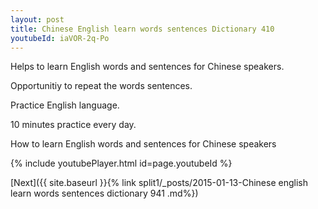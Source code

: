 ```yaml
---
layout: post
title: Chinese English learn words sentences Dictionary 410 
youtubeId: iaVOR-2q-Po
---
```

 
 
Helps to learn English words and sentences for Chinese speakers.

Opportunitiy to repeat the words sentences. 

Practice English language. 
 
10 minutes practice every day. 
 
How to learn English words and sentences for Chinese speakers 
 
{% include youtubePlayer.html id=page.youtubeId %}
 
 
[Next]({{ site.baseurl }}{% link  split1/_posts/2015-01-13-Chinese english learn words sentences dictionary 941 .md%})
 
